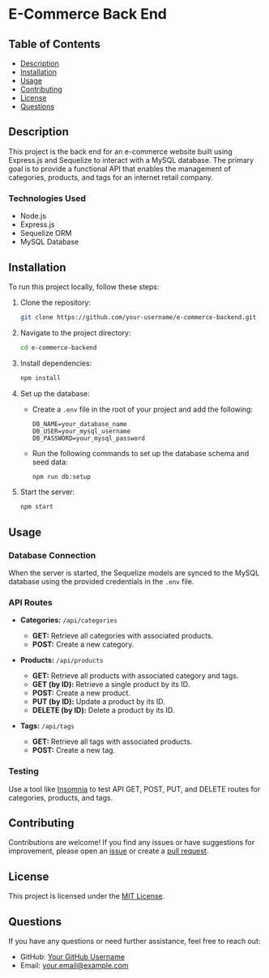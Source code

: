 # E-Commerce Back End

## Table of Contents

- [Description](#description)
- [Installation](#installation)
- [Usage](#usage)
- [Contributing](#contributing)
- [License](#license)
- [Questions](#questions)

## Description

This project is the back end for an e-commerce website built using Express.js and Sequelize to interact with a MySQL database. The primary goal is to provide a functional API that enables the management of categories, products, and tags for an internet retail company.

### Technologies Used

- Node.js
- Express.js
- Sequelize ORM
- MySQL Database

## Installation

To run this project locally, follow these steps:

1. Clone the repository:

    ```bash
    git clone https://github.com/your-username/e-commerce-backend.git
    ```

2. Navigate to the project directory:

    ```bash
    cd e-commerce-backend
    ```

3. Install dependencies:

    ```bash
    npm install
    ```

4. Set up the database:
   
    - Create a `.env` file in the root of your project and add the following:

      ```env
      DB_NAME=your_database_name
      DB_USER=your_mysql_username
      DB_PASSWORD=your_mysql_password
      ```

    - Run the following commands to set up the database schema and seed data:

      ```bash
      npm run db:setup
      ```

5. Start the server:

    ```bash
    npm start
    ```

## Usage

### Database Connection

When the server is started, the Sequelize models are synced to the MySQL database using the provided credentials in the `.env` file.

### API Routes

- **Categories:** `/api/categories`
    - **GET:** Retrieve all categories with associated products.
    - **POST:** Create a new category.

- **Products:** `/api/products`
    - **GET:** Retrieve all products with associated category and tags.
    - **GET (by ID):** Retrieve a single product by its ID.
    - **POST:** Create a new product.
    - **PUT (by ID):** Update a product by its ID.
    - **DELETE (by ID):** Delete a product by its ID.

- **Tags:** `/api/tags`
    - **GET:** Retrieve all tags with associated products.
    - **POST:** Create a new tag.

### Testing

Use a tool like [Insomnia](https://insomnia.rest/) to test API GET, POST, PUT, and DELETE routes for categories, products, and tags.

## Contributing

Contributions are welcome! If you find any issues or have suggestions for improvement, please open an [issue](https://github.com/your-username/e-commerce-backend/issues) or create a [pull request](https://github.com/your-username/e-commerce-backend/pulls).

## License

This project is licensed under the [MIT License](LICENSE).

## Questions

If you have any questions or need further assistance, feel free to reach out:

- GitHub: [Your GitHub Username](https://github.com/your-username)
- Email: your.email@example.com
